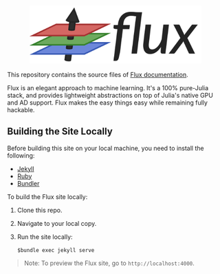 <p align="center">
<img width="400px" src="https://raw.githubusercontent.com/FluxML/fluxml.github.io/master/logo.png"/>
</p>


This repository contains the source files of [Flux documentation](https://fluxml.github.io/Flux.jl/). 

Flux is an elegant approach to machine learning. It's a 100% pure-Julia stack, and provides lightweight abstractions on top of Julia's native GPU and AD support. Flux makes the easy things easy while remaining fully hackable.

## Building the Site Locally

Before building this site on your local machine, you need to install the following:

* [Jekyll](https://jekyllrb.com/docs/installation/)
* [Ruby](https://www.ruby-lang.org/en/documentation/installation/)
* [Bundler](https://bundler.io/)

To build the Flux site locally:

1. Clone this repo.
1. Navigate to your local copy.
1. Run the site locally:

   ```
   $bundle exec jekyll serve
   ```

>Note: To preview the Flux site, go to `http://localhost:4000`.